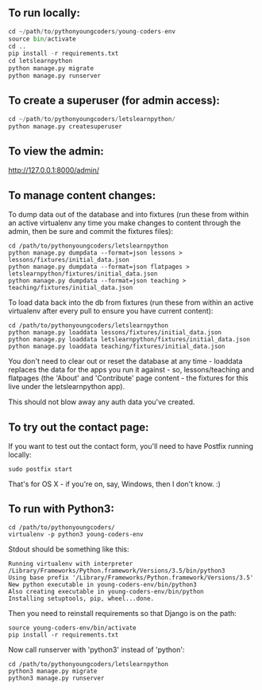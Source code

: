 To run locally:
---------------

```python
cd ~/path/to/pythonyoungcoders/young-coders-env
source bin/activate
cd ..
pip install -r requirements.txt
cd letslearnpython
python manage.py migrate
python manage.py runserver
```

To create a superuser (for admin access):
-----------------------------------------

```python
cd ~/path/to/pythonyoungcoders/letslearnpython/
python manage.py createsuperuser
```

To view the admin:
------------------

http://127.0.0.1:8000/admin/


To manage content changes:
--------------------------

To dump data out of the database and into fixtures (run these from within an active virtualenv any time you make changes to content through the admin, then be sure and commit the fixtures files):

    cd /path/to/pythonyoungcoders/letslearnpython
    python manage.py dumpdata --format=json lessons > lessons/fixtures/initial_data.json
    python manage.py dumpdata --format=json flatpages > letslearnpython/fixtures/initial_data.json
    python manage.py dumpdata --format=json teaching > teaching/fixtures/initial_data.json

To load data back into the db from fixtures (run these from within an active virtualenv after every pull to ensure you have current content):

    cd /path/to/pythonyoungcoders/letslearnpython
    python manage.py loaddata lessons/fixtures/initial_data.json
    python manage.py loaddata letslearnpython/fixtures/initial_data.json
    python manage.py loaddata teaching/fixtures/initial_data.json

You don't need to clear out or reset the database at any time - loaddata replaces the data for the apps you run it against - so, lessons/teaching and flatpages (the 'About' and 'Contribute' page content - the fixtures for this live under the letslearnpython app).

This should not blow away any auth data you've created.


To try out the contact page:
----------------------------

If you want to test out the contact form, you'll need to have Postfix running locally:

    sudo postfix start

That's for OS X - if you're on, say, Windows, then I don't know. :)


To run with Python3:
--------------------

    cd /path/to/pythonyoungcoders/
    virtualenv -p python3 young-coders-env

Stdout should be something like this:

    Running virtualenv with interpreter /Library/Frameworks/Python.framework/Versions/3.5/bin/python3
    Using base prefix '/Library/Frameworks/Python.framework/Versions/3.5'
    New python executable in young-coders-env/bin/python3
    Also creating executable in young-coders-env/bin/python
    Installing setuptools, pip, wheel...done.

Then you need to reinstall requirements so that Django is on the path:

    source young-coders-env/bin/activate
    pip install -r requirements.txt

Now call runserver with 'python3' instead of 'python':

    cd /path/to/pythonyoungcoders/letslearnpython
    python3 manage.py migrate
    python3 manage.py runserver
